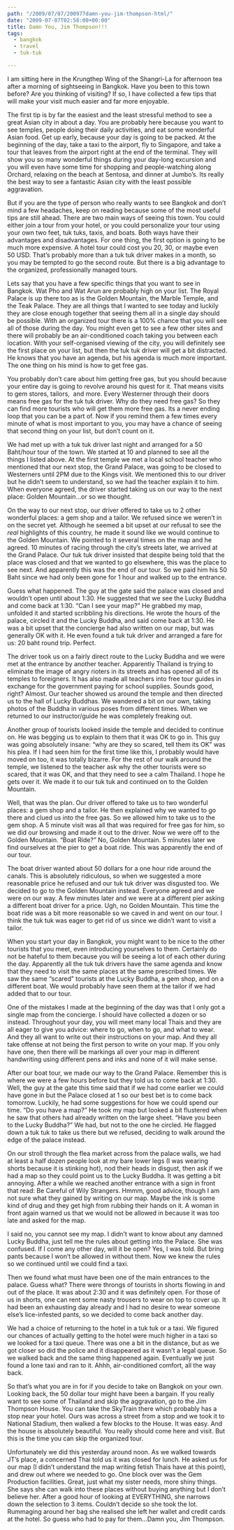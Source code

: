 ```yaml
---
path: "/2009/07/07/200977damn-you-jim-thompson-html/" 
date: "2009-07-07T02:58:00+00:00" 
title: Damn You, Jim Thompson!!!
tags:
  - bangkok
  - travel
  - tuk-tuk

---
```


  <p>
    I am sitting here in the Krungthep Wing of the Shangri-La for afternoon tea after a morning of sightseeing in Bangkok. Have you been to this town before? Are you thinking of visiting? If so, I have collected a few tips that will make your visit much easier and far more enjoyable.
  </p>
  
  <p>
    The first tip is by far the easiest and the least stressful method to see a great Asian city in about a day. You are probably here because you want to see temples, people doing their daily activities, and eat some wonderful Asian food. Get up early, because your day is going to be packed. At the beginning of the day, take a taxi to the airport, fly to Singapore, and take a tour that leaves from the airport right at the end of the terminal. They will show you so many wonderful things during your day-long excursion and you will even have some time for shopping and people-watching along Orchard, relaxing on the beach at Sentosa, and dinner at Jumbo&rsquo;s. Its really the best way to see a fantastic Asian city with the least possible aggravation.
  </p>
  
  <p>
    But if you are the type of person who really wants to see Bangkok and don&rsquo;t mind a few headaches, keep on reading because some of the most useful tips are still ahead. There are two main ways of seeing this town. You could either join a tour from your hotel, or you could personalize your tour using your own two feet, tuk tuks, taxis, and boats. Both ways have their advantages and disadvantages. For one thing, the first option is going to be much more expensive. A hotel tour could cost you 20, 30, or maybe even 50 USD. That&#8217;s probably more than a tuk tuk driver makes in a month, so you may be tempted to go the second route. But there is a big advantage to the organized, professionally managed tours.
  </p>
  
  <p>
    Lets say that you have a few specific things that you want to see in Bangkok. Wat Pho and Wat Arun are probably high on your list. The Royal Palace is up there too as is the Golden Mountain, the Marble Temple, and the Teak Palace. They are all things that I wanted to see today and luckily they are close enough together that seeing them all in a single day should be possible. With an organized tour there is a 100% chance that you will see all of those during the day. You might even get to see a few other sites and there will probably be an air-conditioned coach taking you between each location. With your self-organised viewing of the city, you will definitely see the first place on your list, but then the tuk tuk driver will get a bit distracted. He knows that you have an agenda, but his agenda is much more important. The one thing on his mind is how to get free gas.
  </p>
  
  <p>
    You probably don&rsquo;t care about him getting free gas, but you should because your entire day is going to revolve around his quest for it. That means visits to gem stores, tailors,&nbsp; and more. Every Westerner through their doors means free gas for the tuk tuk driver. Why do they need free gas? So they can find more tourists who will get them more free gas. Its a never ending loop that you can be a part of. Now if you remind them a few times every minute of what is most important to you, you may have a chance of seeing that second thing on your list, but don&rsquo;t count on it.
  </p>
  
  <p>
    We had met up with a tuk tuk driver last night and arranged for a 50 Baht/hour tour of the town. We started at 10 and planned to see all the things I listed above. At the first temple we met a local school teacher who mentioned that our next stop, the Grand Palace, was going to be closed to Westerners until 2PM due to the Kings visit. We mentioned this to our driver but he didn&rsquo;t seem to understand, so we had the teacher explain it to him. When everyone agreed, the driver started taking us on our way to the next place: Golden Mountain&hellip;or so we thought.
  </p>
  
  <p>
    On the way to our next stop, our driver offered to take us to 2 other wonderful places: a gem shop and a tailor. We refused since we weren&rsquo;t in on the secret yet. Although he seemed a bit upset at our refusal to see the <em>real</em> highlights of this country, he made it sound like we would continue to the Golden Mountain. We pointed to it several times on the map and he agreed. 10 minutes of racing through the city&rsquo;s streets later, we arrived at the Grand Palace. Our tuk tuk driver insisted that despite being told that the place was closed and that we wanted to go elsewhere, this was the place to see next. And apparently this was the end of our tour. So we paid him his 50 Baht since we had only been gone for 1 hour and walked up to the entrance.
  </p>
  
  <p>
    Guess what happened. The guy at the gate said the palace was closed and wouldn&rsquo;t open until about 1:30. He suggested that we see the Lucky Buddha and come back at 1:30. &ldquo;Can I see your map?&rdquo; He grabbed my map, unfolded it and started scribbling his directions. He wrote the hours of the palace, circled it and the Lucky Buddha, and said come back at 1:30. He was a bit upset that the concierge had also written on our map, but was generally OK with it. He even found a tuk tuk driver and arranged a fare for us: 20 baht round trip. Perfect.
  </p>
  
  <p>
    The driver took us on a fairly direct route to the Lucky Buddha and we were met at the entrance by another teacher. Apparently Thailand is trying to eliminate the image of angry rioters in its streets and has opened all of its temples to foreigners. It has also made all teachers into free tour guides in exchange for the government paying for school supplies. Sounds good, right? Almost. Our teacher showed us around the temple and then directed us to the hall of Lucky Buddhas. We wandered a bit on our own, taking photos of the Buddha in various poses from different times. When we returned to our instructor/guide he was completely freaking out.
  </p>
  
  <p>
    Another group of tourists looked inside the temple and decided to continue on. He was begging us to explain to them that it was OK to go in. This guy was going absolutely insane: &ldquo;why are they so scared, tell them its OK&rdquo; was his plea. If I had seen him for the first time like this, I probably would have moved on too, it was totally bizarre. For the rest of our walk around the temple, we listened to the teacher ask why the other tourists were so scared, that it was OK, and that they need to see a calm Thailand. I hope he gets over it. We made it to our tuk tuk and continued on to the Golden Mountain.
  </p>
  
  <p>
    Well, that was the plan. Our driver offered to take us to two wonderful places: a gem shop and a tailor. He then explained why we wanted to go there and clued us into the free gas. So we allowed him to take us to the gem shop. A 5 minute visit was all that was required for free gas for him, so we did our browsing and made it out to the driver. Now we were off to the Golden Mountain. &ldquo;Boat Ride?&rdquo; No, Golden Mountain. 5 minutes later we find ourselves at the pier to get a boat ride. This was apparently the end of our tour.
  </p>
  
  <p>
    The boat driver wanted about 50 dollars for a one hour ride around the canals. This is absolutely ridiculous, so when we suggested a more reasonable price he refused and our tuk tuk driver was disgusted too. We decided to go to the Golden Mountain instead. Everyone agreed and we were on our way. A few minutes later and we were at a different pier asking a different boat driver for a price. Ugh, no Golden Mountain. This time the boat ride was a bit more reasonable so we caved in and went on our tour. I think the tuk tuk was eager to get rid of us since we didn&rsquo;t want to visit a tailor.
  </p>
  
  <p>
    When you start your day in Bangkok, you might want to be nice to the other tourists that you meet, even introducing yourselves to them. Certainly do not be hateful to them because you will be seeing a lot of each other during the day. Apparently all the tuk tuk drivers have the same agenda and know that they need to visit the same places at the same prescribed times. We saw the same &ldquo;scared&rdquo; tourists at the Lucky Buddha, a gem shop, and on a different boat. We would probably have seen them at the tailor if we had added that to our tour.
  </p>
  
  <p>
    One of the mistakes I made at the beginning of the day was that I only got a single map from the concierge. I should have collected a dozen or so instead. Throughout your day, you will meet many local Thais and they are all eager to give you advice: where to go, when to go, and what to wear. And they all want to write out their instructions on your map. And they all take offense at not being the first person to write on your map. If you only have one, then there will be markings all over your map in different handwriting using different pens and inks and none of it will make sense.
  </p>
  
  <p>
    After our boat tour, we made our way to the Grand Palace. Remember this is where we were a few hours before but they told us to come back at 1:30. Well, the guy at the gate this time said that if we had come earlier we could have gone in but the Palace closed at 1 so our best bet is to come back tomorrow. Luckily, he had some suggestions for how we could spend our time. &ldquo;Do you have a map?&rdquo; He took my map but looked a bit flustered when he saw that others had already written on the large sheet. &ldquo;Have you been to the Lucky Buddha?&rdquo; We had, but not to the one he circled. He flagged down a tuk tuk to take us there but we refused, deciding to walk around the edge of the palace instead.
  </p>
  
  <p>
    On our stroll through the flea market across from the palace walls, we had at least a half dozen people look at my bare lower legs (I was wearing shorts because it is stinking hot), nod their heads in disgust, then ask if we had a map so they could point us to the Lucky Buddha. It was getting a bit annoying. After a while we reached another entrance with a sign in front that read: Be Careful of Wily Strangers. Hmmm, good advice, though I am not sure what they gained by writing on our map. Maybe the ink is some kind of drug and they get high from rubbing their hands on it. A woman in front again warned us that we would not be allowed in because it was too late and asked for the map.
  </p>
  
  <p>
    I said no, you cannot see my map. I didn&rsquo;t want to know about any damned Lucky Buddha, just tell me the rules about getting into the Palace. She was confused. If I come any other day, will it be open? Yes, I was told. But bring pants because I won&rsquo;t be allowed in without them. Now we knew the rules so we continued until we could find a taxi.
  </p>
  
  <p>
    Then we found what must have been one of the main entrances to the palace. Guess what? There were throngs of tourists in shorts flowing in and out of the place. It was about 2:30 and it was definitely open. For those of us in shorts, one can rent some nasty trousers to wear on top to cover up. It had been an exhausting day already and I had no desire to wear someone else&rsquo;s lice-infested pants, so we decided to come back another day.
  </p>
  
  <p>
    We had a choice of returning to the hotel in a tuk tuk or a taxi. We figured our chances of actually getting to the hotel were much higher in a taxi so we looked for a taxi queue. There was one a bit in the distance, but as we got closer so did the police and it disappeared as it wasn&rsquo;t a legal queue. So we walked back and the same thing happened again. Eventually we just found a lone taxi and ran to it. Ahhh, air-conditioned comfort, all the way back.
  </p>
  
  <p>
    So that&rsquo;s what you are in for if you decide to take on Bangkok on your own. Looking back, the 50 dollar tour might have been a bargain. If you really want to see some of Thailand and skip the aggravation, go to the Jim Thompson House. You can take the SkyTrain there which probably has a stop near your hotel. Ours was across a street from a stop and we took it to National Stadium, then walked a few blocks to the House. It was easy. And the house is absolutely beautiful. You really should come here and visit. But this is the time you can skip the organized tour.
  </p>
  
  <p>
    Unfortunately we did this yesterday around noon. As we walked towards JT&rsquo;s place, a concerned Thai told us it was closed for lunch. He asked us for our map (I didn&rsquo;t understand the map writing fetish Thais have at this point), and drew out where we needed to go. One block over was the Gem Production facilities. Great, just what my sister needs, more shiny things. She says she can walk into these places without buying anything but I don&rsquo;t believe her. After a good hour of looking at EVERYTHING, she narrows down the selection to 3 items. Couldn&rsquo;t decide so she took the lot. Rummaging around her bag she realised she left her wallet and credit cards at the hotel. So guess who had to pay for them&hellip;Damn you, Jim Thompson.
  </p>
</div>